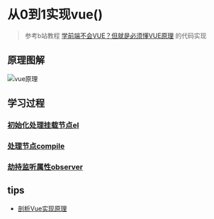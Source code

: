 # 从0到1实现vue()
> 参考b站教程 [学前端不会VUE？但就是必须懂VUE原理](https://www.bilibili.com/video/BV15D4y1o73Z?p=3&spm_id_from=pageDriver) 的代码实现


## 原理图解
![vue原理](https://github.com/DMQ/mvvm/blob/master/img/2.png?raw=true)

## 学习过程
### [初始化处理挂载节点el](./01.node2Fragment)
### [处理节点compile](./02.compile)
### [劫持监听属性observer](./03.observer)


## tips
* [剖析Vue实现原理](https://github.com/DMQ/mvvm)